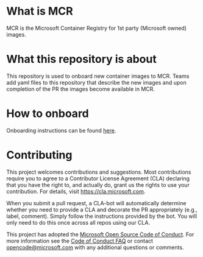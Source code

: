 # What is MCR
MCR is the Microsoft Container Registry for 1st party (Microsoft owned) images.

# What this repository is about
This repository is used to onboard new container images to MCR. Teams add yaml files to this repository that describe the new images and upon completion of the PR the images become available in MCR.

# How to onboard
Onboarding instructions can be found [here](https://msazure.visualstudio.com/MicrosoftContainerRegistry/_git/docs?path=%2FREADME.md).

# Contributing

This project welcomes contributions and suggestions.  Most contributions require you to agree to a
Contributor License Agreement (CLA) declaring that you have the right to, and actually do, grant us
the rights to use your contribution. For details, visit https://cla.microsoft.com.

When you submit a pull request, a CLA-bot will automatically determine whether you need to provide
a CLA and decorate the PR appropriately (e.g., label, comment). Simply follow the instructions
provided by the bot. You will only need to do this once across all repos using our CLA.

This project has adopted the [Microsoft Open Source Code of Conduct](https://opensource.microsoft.com/codeofconduct/).
For more information see the [Code of Conduct FAQ](https://opensource.microsoft.com/codeofconduct/faq/) or
contact [opencode@microsoft.com](mailto:opencode@microsoft.com) with any additional questions or comments.
